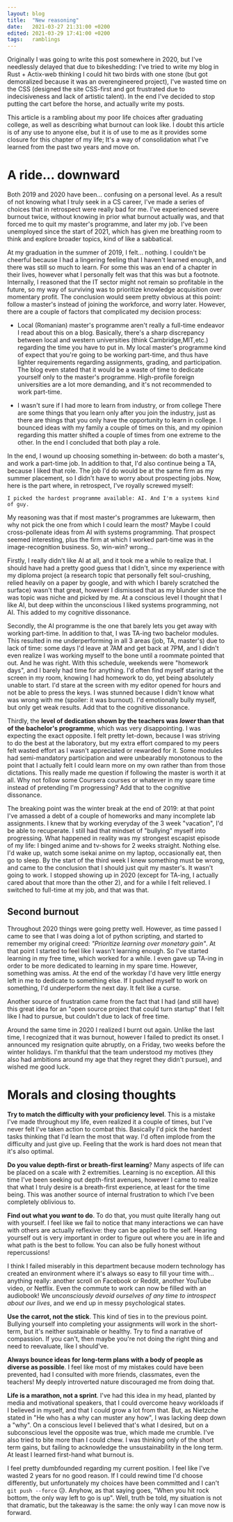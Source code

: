 ```yaml
---
layout: blog
title:  "New reasoning"
date:   2021-03-27 21:31:00 +0200
edited: 2021-03-29 17:41:00 +0200
tags:   ramblings
---
```



Originally I was going to write this post somewhere in 2020, but I've needlessly delayed that due to bikeshedding: I've tried to write my blog in Rust + Actix-web thinking I could hit two birds with one stone (but got demoralized because it was an overengineered project), I've wasted time on the CSS (designed the site CSS-first and got frustrated due to indecisiveness and lack of artistic talent). In the end I've decided to stop putting the cart before the horse, and actually write my posts.

This article is a rambling about my poor life choices after graduating college, as well as describing what burnout can look like. I doubt this article is of any use to anyone else, but it is of use to me as it provides some closure for this chapter of my life; It's a way of consolidation what I've learned from the past two years and move on.

# A ride... downward

Both 2019 and 2020 have been... confusing on a personal level. As a result of not knowing what I truly seek in a CS career, I've made a series of choices that in retrospect were really bad for me. I've experienced severe burnout twice, without knowing in prior what burnout actually was, and that forced me to quit my master's programme, and later my job. I've been unemployed since the start of 2021, which has given me breathing room to think and explore broader topics, kind of like a sabbatical.

At my graduation in the summer of 2019, I felt... nothing. I couldn't be cheerful because I had a lingering feeling that I haven't learned enough, and there was still so much to learn. For some this was an end of a chapter in their lives, however what I personally felt was that this was but a footnote. Internally, I reasoned that the IT sector might not remain so profitable in the future, so my way of surviving was to prioritize knowledge acquisition over momentary profit. The conclusion would seem pretty obvious at this point: follow a master's instead of joining the workforce, and worry later. However, there are a couple of factors that complicated my decision process:

- Local (Romanian) master's programme aren't really a full-time endeavor
I read about this on a blog. Basically, there's a sharp discrepancy between local and western universities (think Cambridge,MIT,etc.) regarding the time you have to put in. My local master's programme kind of expect that you're going to be working part-time, and thus have lighter requirements regarding assignments, grading, and participation. The blog even stated that it would be a waste of time to dedicate yourself only to the master's programme. High-profile foreign universities are a lot more demanding, and it's not recommended to work part-time.

- I wasn't sure if I had more to learn from industry, or from college
There are some things that you learn only after you join the industry, just as there are things that you only have the opportunity to learn in college. I bounced ideas with my family a couple of times on this, and my opinion regarding this matter shifted a couple of times from one extreme to the other. In the end I concluded that both play a role.

In the end, I wound up choosing something in-between: do both a master's, and work a part-time job. In addition to that, I'd also continue being a TA, because I liked that role. The job I'd do would be at the same firm as my summer placement, so I didn't have to worry about prospecting jobs. Now, here is the part where, in retrospect, I've royally screwed myself:

```
I picked the hardest programme available: AI. And I'm a systems kind of guy.
```

My reasoning was that if most master's programmes are lukewarm, then why not pick the one from which I could learn the most? Maybe I could cross-pollenate ideas from AI with systems programming. That prospect seemed interesting, plus the firm at which I worked part-time was in the image-recognition business. So, win-win? wrong...

Firstly, I really didn't like AI at all, and it took me a while to realize that. I should have had a pretty good guess that I didn't, since my experience with my diploma project (a research topic that personally felt soul-crushing, relied heavily on a paper by google, and with which I barely scratched the surface) wasn't that great, however I dismissed that as my blunder since the was topic was niche and picked by me. At a conscious level I thought that I like AI, but deep within the unconscious I liked systems programming, not AI. This added to my cognitive dissonance.

Secondly, the AI programme is the one that barely lets you get away with working part-time. In addition to that, I was TA-ing two bachelor modules. This resulted in me underperforming in all 3 areas (job, TA, master's) due to lack of time: some days I'd leave at 7AM and get back at 7PM, and I didn't even realize I was working myself to the bone until a roommate pointed that out. And he was right. With this schedule, weekends were "homework days", and I barely had time for anything. I'd often find myself staring at the screen in my room, knowing I had homework to do, yet being absolutely unable to start. I'd stare at the screen with my editor opened for hours and not be able to press the keys. I was stunned because I didn't know what was wrong with me (spoiler: it was burnout). I'd emotionally bully myself, but only get weak results. Add that to the cognitive dissonance.

Thirdly, the **level of dedication shown by the teachers was _lower_ than that of the bachelor's programme**, which was very disappointing. I was expecting the exact opposite. I felt pretty let-down, because I was striving to do the best at the laboratory, but my extra effort compared to my peers felt wasted effort as I wasn't appreciated or rewarded for it. Some modules had semi-mandatory participation and were unbearably monotonous to the point that I actually felt I could learn more on my own rather than from those dictations. This really made me question if following the master is worth it at all. Why not follow some Coursera courses or whatever in my spare time instead of pretending I'm progressing? Add that to the cognitive dissonance.

The breaking point was the winter break at the end of 2019: at that point I've amassed a debt of a couple of homeworks and many incomplete lab assignments. I knew that by working everyday of the 3 week "vacation", I'd be able to recuperate. I still had that mindset of "bullying" myself into progressing. What happened in reality was my strongest escapist episode of my life: I binged anime and tv-shows for 2 weeks straight. Nothing else. I'd wake up, watch some isekai anime on my laptop, occasionally eat, then go to sleep. By the start of the third week I knew something must be wrong, and came to the conclusion that I should just quit my master's. It wasn't going to work. I stopped showing up in 2020 (except for TA-ing, I actually cared about that more than the other 2), and for a while I felt relieved. I switched to full-time at my job, and that was that.

## Second burnout

Throughout 2020 things were going pretty well. However, as time passed I came to see that I was doing a lot of python scripting, and started to remember my original creed: _"Prioritize learning over monetary gain"_. At that point I started to feel like I wasn't learning enough. So I've started learning in my free time, which worked for a while. I even gave up TA-ing in order to be more dedicated to learning in my spare time. However, something was amiss. At the end of the workday I'd have very little energy left in me to dedicate to something else. If I pushed myself to work on something, I'd underperform the next day. It felt like a curse.

Another source of frustration came from the fact that I had (and still have) this great idea for an "open source project that could turn startup" that I felt like I had to pursue, but couldn't due to lack of free time.

Around the same time in 2020 I realized I burnt out again. Unlike the last time, I recognized that it was burnout, however I failed to predict its onset. I announced my resignation quite abruptly, on a Friday, two weeks before the winter holidays. I'm thankful that the team understood my motives (they also had ambitions around my age that they regret they didn't pursue), and wished me good luck.

# Morals and closing thoughts

**Try to match the difficulty with your proficiency level**. This is a mistake I've made throughout my life, even realized it a couple of times, but I've never felt I've taken action to combat this. Basically I'd pick the hardest tasks thinking that I'd learn the most that way. I'd often implode from the difficulty and just give up. Feeling that the work is hard does not mean that it's also optimal.

**Do you value depth-first or breath-first learning**? Many aspects of life can be placed on a scale with 2 extremities. Learning is no exception. All this time I've been seeking out depth-first avenues, however I came to realize that what I truly desire is a breath-first experience, at least for the time being. This was another source of internal frustration to which I've been completely oblivious to.

**Find out what you _want_ to do**. To do that, you must quite literally hang out with yourself. I feel like we fail to notice that many interactions we can have with others are actually reflexive: they can be applied to the self. Hearing yourself out is very important in order to figure out where you are in life and what path is the best to follow. You can also be fully honest without repercussions!

I think I failed miserably in this department because modern technology has created an environment where it's always so easy to fill your time with... anything really: another scroll on Facebook or Reddit, another YouTube video, or Netflix. Even the commute to work can now be filled with an audiobook! We _unconsciously devoid ourselves of any time to introspect about our lives_, and we end up in messy psychological states.

**Use the carrot, not the stick**. This kind of ties in to the previous point. Bullying yourself into completing your assignments will work in the short-term, but it's neither sustainable or healthy. Try to find a narrative of compassion. If you can't, then maybe you're not doing the right thing and need to reevaluate, like I should've.

**Always bounce ideas for long-term plans with a body of people as diverse as possible**. I feel like most of my mistakes could have been prevented, had I consulted with more friends, classmates, even the teachers! My deeply introverted nature discouraged me from doing that.

**Life is a marathon, not a sprint**. I've had this idea in my head, planted by media and motivational speakers, that I could overcome heavy workloads if I believed in myself, and that I could grow a lot from that. But, as Nietzche stated in "He who has a why can muster any how", I was lacking deep down a "why". On a conscious level I believed that's what I desired, but on a subconscious level the opposite was true, which made me crumble. I've also tried to bite more than I could chew. I was thinking only of the short term gains, but failing to acknowledge the unsustainability in the long term. At least I learned first-hand what burnout is.

I feel pretty dumbfounded regarding my current position. I feel like I've wasted 2 years for no good reason. If I could rewind time I'd choose differently, but unfortunately my choices have been committed and I can't `git push --force` 😥. Anyhow, as that saying goes, "When you hit rock bottom, the only way left to go is up". Well, truth be told, my situation is not that dramatic, but the takeaway is the same: the only way I can move now is forward.